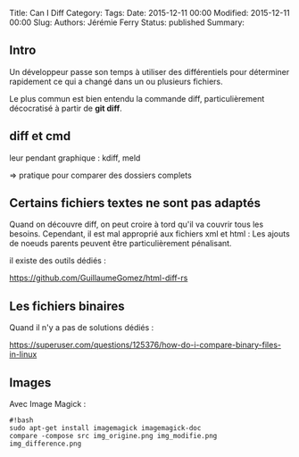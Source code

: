 Title: Can I Diff
Category: 
Tags: 
Date: 2015-12-11 00:00
Modified: 2015-12-11 00:00
Slug: 
Authors: Jérémie Ferry
Status: published
Summary:

## Intro

Un développeur passe son temps à utiliser des différentiels pour déterminer rapidement ce qui a changé dans un ou plusieurs fichiers.

Le plus commun est bien entendu la commande diff, particulièrement décocratisé à partir de **git diff**.

## diff et cmd

leur pendant graphique : kdiff, meld

=> pratique pour comparer des dossiers complets

## Certains fichiers textes ne sont pas adaptés

Quand on découvre diff, on peut croire à tord qu'il va couvrir tous les besoins.
Cependant, il est mal approprié aux fichiers xml et html :
Les ajouts de noeuds parents peuvent être particulièrement pénalisant.

il existe des outils dédiés :

https://github.com/GuillaumeGomez/html-diff-rs

## Les fichiers binaires

Quand il n'y a pas de solutions dédiés :

https://superuser.com/questions/125376/how-do-i-compare-binary-files-in-linux

## Images

Avec Image Magick :

    #!bash
    sudo apt-get install imagemagick imagemagick-doc
    compare -compose src img_origine.png img_modifie.png img_difference.png

